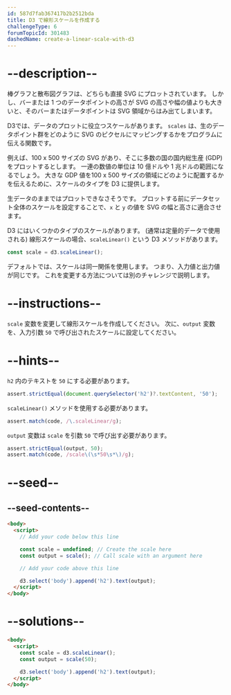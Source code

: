 ```yaml
---
id: 587d7fab367417b2b2512bda
title: D3 で線形スケールを作成する
challengeType: 6
forumTopicId: 301483
dashedName: create-a-linear-scale-with-d3
---
```


# --description--

棒グラフと散布図グラフは、どちらも直接 SVG にプロットされています。 しかし、バーまたは 1 つのデータポイントの高さが SVG の高さや幅の値よりも大きいと、そのバーまたはデータポイントは SVG 領域からはみ出てしまいます。

D3では、データのプロットに役立つスケールがあります。 `scales` は、生のデータポイント群をどのように SVG のピクセルにマッピングするかをプログラムに伝える関数です。

例えば、100 x 500 サイズの SVG があり、そこに多数の国の国内総生産 (GDP) をプロットするとします。 一連の数値の単位は 10 億ドルや 1 兆ドルの範囲になるでしょう。 大きな GDP 値を100 x 500 サイズの領域にどのように配置するかを伝えるために、スケールのタイプを D3 に提供します。

生データのままではプロットできなさそうです。 プロットする前にデータセット全体のスケールを設定することで、`x` と `y` の値を SVG の幅と高さに適合させます。

D3 にはいくつかのタイプのスケールがあります。 (通常は定量的データで使用される) 線形スケールの場合、`scaleLinear()` という D3 メソッドがあります。

```js
const scale = d3.scaleLinear();
```

デフォルトでは、スケールは同一関係を使用します。 つまり、入力値と出力値が同じです。 これを変更する方法については別のチャレンジで説明します。

# --instructions--

`scale` 変数を変更して線形スケールを作成してください。 次に、`output` 変数を、入力引数 `50` で呼び出されたスケールに設定してください。

# --hints--

`h2` 内のテキストを `50` にする必要があります。

```js
assert.strictEqual(document.querySelector('h2')?.textContent, '50');
```

`scaleLinear()` メソッドを使用する必要があります。

```js
assert.match(code, /\.scaleLinear/g);
```

`output` 変数は `scale` を引数 `50` で呼び出す必要があります。

```js
assert.strictEqual(output, 50);
assert.match(code, /scale\(\s*50\s*\)/g);
```

# --seed--

## --seed-contents--

```html
<body>
  <script>
    // Add your code below this line

    const scale = undefined; // Create the scale here
    const output = scale(); // Call scale with an argument here

    // Add your code above this line

    d3.select('body').append('h2').text(output);
  </script>
</body>
```

# --solutions--

```html
<body>
  <script>
    const scale = d3.scaleLinear();
    const output = scale(50);

    d3.select('body').append('h2').text(output);
  </script>
</body>
```
